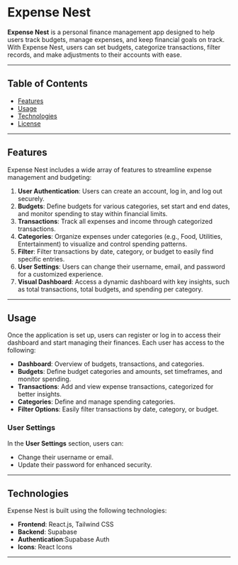 # Expense Nest

**Expense Nest** is a personal finance management app designed to help users track budgets, manage expenses, and keep financial goals on track. With Expense Nest, users can set budgets, categorize transactions, filter records, and make adjustments to their accounts with ease.

---

## Table of Contents

- [Features](#features)
- [Usage](#usage)
- [Technologies](#technologies)
- [License](#license)

---

## Features

Expense Nest includes a wide array of features to streamline expense management and budgeting:

1. **User Authentication**: Users can create an account, log in, and log out securely.
2. **Budgets**: Define budgets for various categories, set start and end dates, and monitor spending to stay within financial limits.
3. **Transactions**: Track all expenses and income through categorized transactions.
4. **Categories**: Organize expenses under categories (e.g., Food, Utilities, Entertainment) to visualize and control spending patterns.
5. **Filter**: Filter transactions by date, category, or budget to easily find specific entries.
6. **User Settings**: Users can change their username, email, and password for a customized experience.
7. **Visual Dashboard**: Access a dynamic dashboard with key insights, such as total transactions, total budgets, and spending per category.

---

## Usage

Once the application is set up, users can register or log in to access their dashboard and start managing their finances. Each user has access to the following:

- **Dashboard**: Overview of budgets, transactions, and categories.
- **Budgets**: Define budget categories and amounts, set timeframes, and monitor spending.
- **Transactions**: Add and view expense transactions, categorized for better insights.
- **Categories**: Define and manage spending categories.
- **Filter Options**: Easily filter transactions by date, category, or budget.

### User Settings

In the **User Settings** section, users can:
- Change their username or email.
- Update their password for enhanced security.

---

## Technologies

Expense Nest is built using the following technologies:

- **Frontend**: React.js, Tailwind CSS
- **Backend**: Supabase
- **Authentication**:Supabase Auth
- **Icons**: React Icons

---
